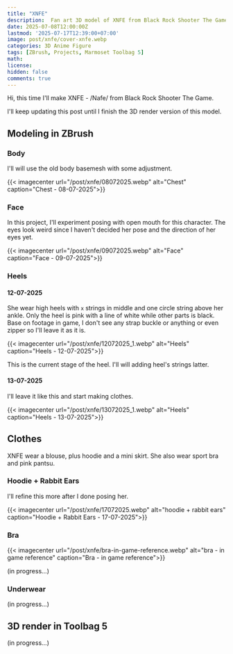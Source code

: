 ```yaml
---
title: "XNFE"
description:  Fan art 3D model of XNFE from Black Rock Shooter The Game.
date: 2025-07-08T12:00:00Z
lastmod: '2025-07-17T12:39:00+07:00'
image: post/xnfe/cover-xnfe.webp
categories: 3D Anime Figure
tags: [ZBrush, Projects, Marmoset Toolbag 5]
math: 
license: 
hidden: false
comments: true
---
```


Hi, this time I'll make XNFE - /Nafe/ from Black Rock Shooter The Game.

I'll keep updating this post until I finish the 3D render version of this model.

## Modeling in ZBrush

### Body

I'll will use the old body basemesh with some adjustment.

{{< imagecenter url="/post/xnfe/08072025.webp" alt="Chest" caption="Chest - 08-07-2025">}}

### Face

In this project, I'll experiment posing with open mouth for this character. The eyes look weird since I haven't decided her pose and the direction of her eyes yet.

{{< imagecenter url="/post/xnfe/09072025.webp" alt="Face" caption="Face - 09-07-2025">}}

### Heels

#### 12-07-2025

She wear high heels with `x` strings in middle and one circle string above her ankle. Only the heel is pink with a line of white while other parts is black. Base on footage in game, I don't see any strap buckle or anything or even zipper so I'll leave it as it is.

{{< imagecenter url="/post/xnfe/12072025_1.webp" alt="Heels" caption="Heels - 12-07-2025">}}

This is the current stage of the heel. I'll will adding heel's strings latter.

#### 13-07-2025

I'll leave it like this and start making clothes.

{{< imagecenter url="/post/xnfe/13072025_1.webp" alt="Heels" caption="Heels - 13-07-2025">}}

## Clothes

XNFE wear a blouse, plus hoodie and a mini skirt. She also wear sport bra and pink pantsu.

### Hoodie + Rabbit Ears

I'll refine this more after I done posing her.

{{< imagecenter url="/post/xnfe/17072025.webp" alt="hoodie + rabbit ears" caption="Hoodie + Rabbit Ears - 17-07-2025">}}

### Bra

{{< imagecenter url="/post/xnfe/bra-in-game-reference.webp" alt="bra - in game reference" caption="Bra - in game reference">}}

(in progress...)

### Underwear

(in progress...)

## 3D render in Toolbag 5

(in progress...)
